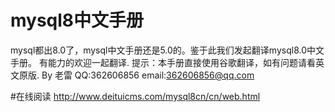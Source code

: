 # mysql8中文手册
mysql都出8.0了，mysql中文手册还是5.0的。鉴于此我们发起翻译mysql8.0中文手册。
有能力的欢迎一起翻译.
提示：本手册直接使用谷歌翻译，如有问题请看英文原版.
By 老雷 QQ:362606856 email:362606856@qq.com

#在线阅读 http://www.deituicms.com/mysql8cn/cn/web.html 
